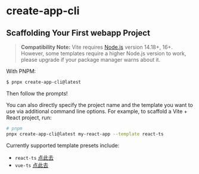 # create-app-cli

## Scaffolding Your First webapp Project

> **Compatibility Note:**
> Vite requires [Node.js](https://nodejs.org/en/) version 14.18+, 16+. However, some templates require a higher Node.js version to work, please upgrade if your package manager warns about it.

With PNPM:

```bash
$ pnpx create-app-cli@latest
```

Then follow the prompts!

You can also directly specify the project name and the template you want to use via additional command line options. For example, to scaffold a Vite + React project, run:

```bash
# pnpm
pnpx create-app-cli@latest my-react-app --template react-ts
```

Currently supported template presets include:

- `react-ts` [点此去](https://github.com/kunlun-qilian/create-app-cli/tree/master/template-react-ts)
- `vue-ts` [点此去](https://github.com/kunlun-qilian/create-app-cli/tree/master/template-vue-ts)